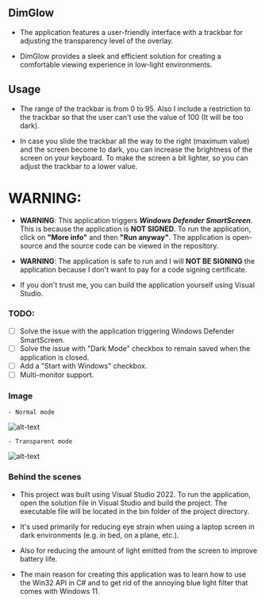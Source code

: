 ## DimGlow
- The application features a user-friendly interface with a trackbar for adjusting the transparency level of the overlay.

- DimGlow provides a sleek and efficient solution for creating a comfortable viewing experience in low-light environments.

## Usage ##
- The range of the trackbar is from 0 to 95. Also I include a restriction to the trackbar so that the user can't use the value of 100 (It will be too dark).

- In case you slide the trackbar all the way to the right (maximum value) and the screen become to dark, you can increase the brightness of the screen on your keyboard. To make the screen a bit lighter, so you can adjust the trackbar to a lower value.

# **WARNING**:
- **WARNING**: This application triggers **_Windows Defender SmartScreen_**. This is because the application is **NOT SIGNED**. To run the application, click on **"More info"** and then **"Run anyway"**. The application is open-source and the source code can be viewed in the repository.

- **WARNING**: The application is safe to run and I will **NOT BE SIGNING** the application because I don't want to pay for a code signing certificate.

- If you don't trust me, you can build the application yourself using Visual Studio.

### TODO:
- [	] Solve the issue with the application triggering Windows Defender SmartScreen.
- [ ] Solve the issue with "Dark Mode" checkbox to remain saved when the application is closed.
- [ ] Add a "Start with Windows" checkbox.
- [ ] Multi-monitor support.

### Image
	- Normal mode
![alt-text](https://i.imgur.com/s7w9dZV.png)

	- Transparent mode
![alt-text](https://i.imgur.com/WDo0guB.png)


### Behind the scenes
- This project was built using Visual Studio 2022. To run the application, open the solution file in Visual Studio and build the project. The executable file will be located in the bin folder of the project directory.

- It's used primarily for reducing eye strain when using a laptop screen in dark environments (e.g. in bed, on a plane, etc.).

- Also for reducing the amount of light emitted from the screen to improve battery life.

- The main reason for creating this application was to learn how to use the Win32 API in C# and to get rid of the annoying blue light filter that comes with Windows 11.
